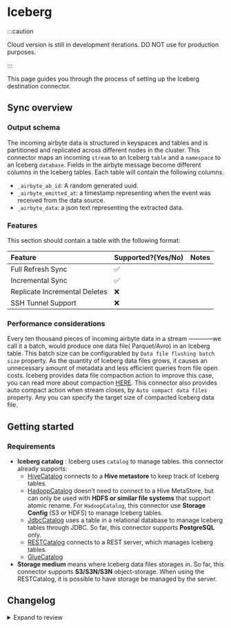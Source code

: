 # Iceberg

<!-- env:cloud -->

:::caution

Cloud version is still in development iterations. DO NOT use for production purposes.

:::

<!-- /env:cloud -->

This page guides you through the process of setting up the Iceberg destination connector.

## Sync overview

### Output schema

The incoming airbyte data is structured in keyspaces and tables and is partitioned and replicated
across different nodes in the cluster. This connector maps an incoming `stream` to an Iceberg
`table` and a `namespace` to an Iceberg `database`. Fields in the airbyte message become different
columns in the Iceberg tables. Each table will contain the following columns.

- `_airbyte_ab_id`: A random generated uuid.
- `_airbyte_emitted_at`: a timestamp representing when the event was received from the data source.
- `_airbyte_data`: a json text representing the extracted data.

### Features

This section should contain a table with the following format:

| Feature                       | Supported?(Yes/No) | Notes |
| :---------------------------- | :----------------- | :---- |
| Full Refresh Sync             | ✅                 |       |
| Incremental Sync              | ✅                 |       |
| Replicate Incremental Deletes | ❌                 |       |
| SSH Tunnel Support            | ❌                 |       |

### Performance considerations

Every ten thousand pieces of incoming airbyte data in a stream ————we call it a batch, would produce
one data file( Parquet/Avro) in an Iceberg table. This batch size can be configurabled by
`Data file flushing batch size` property. As the quantity of Iceberg data files grows, it causes an
unnecessary amount of metadata and less efficient queries from file open costs. Iceberg provides
data file compaction action to improve this case, you can read more about compaction
[HERE](https://iceberg.apache.org/docs/latest/maintenance/#compact-data-files). This connector also
provides auto compact action when stream closes, by `Auto compact data files` property. Any you can
specify the target size of compacted Iceberg data file.

## Getting started

### Requirements

- **Iceberg catalog** : Iceberg uses `catalog` to manage tables. this connector already supports:
  - [HiveCatalog](https://iceberg.apache.org/docs/latest/hive/#global-hive-catalog) connects to a
    **Hive metastore** to keep track of Iceberg tables.
  - [HadoopCatalog](https://iceberg.apache.org/docs/latest/java-api-quickstart/#using-a-hadoop-catalog)
    doesn’t need to connect to a Hive MetaStore, but can only be used with **HDFS or similar file
    systems** that support atomic rename. For `HadoopCatalog`, this connector use **Storage Config**
    (S3 or HDFS) to manage Iceberg tables.
  - [JdbcCatalog](https://iceberg.apache.org/docs/latest/jdbc/) uses a table in a relational
    database to manage Iceberg tables through JDBC. So far, this connector supports **PostgreSQL**
    only.
  - [RESTCatalog](https://iceberg.apache.org/docs/latest/spark-configuration/#catalog-configuration)
    connects to a REST server, which manages Iceberg tables.
  - [GlueCatalog](https://iceberg.apache.org/docs/1.5.1/aws/#glue-catalog)
- **Storage medium** means where Iceberg data files storages in. So far, this connector supports
  **S3/S3N/S3N** object-storage. When using the RESTCatalog, it is possible to have storage be
  managed by the server.

## Changelog

<details>
  <summary>Expand to review</summary>

| Version | Date       | Pull Request                                              | Subject                                                        |
|:--------|:-----------|:----------------------------------------------------------|:---------------------------------------------------------------|
| 0.2.2   | 2024-09-23 | [45861](https://github.com/airbytehq/airbyte/pull/45861)  | Keeping only S3 with Glue Catalog as config option             |
| 0.2.1   | 2024-09-20 | [45711](https://github.com/airbytehq/airbyte/pull/45711)  | Initial Cloud version for registry purpose [UNTESTED ON CLOUD] |
| 0.2.0   | 2024-09-20 | [45707](https://github.com/airbytehq/airbyte/pull/45707)  | Add support for AWS Glue Catalog                               |
| 0.1.8   | 2024-09-16 | [45206](https://github.com/airbytehq/airbyte/pull/45206)  | Fixing tests to work in airbyte-ci                             |
| 0.1.7   | 2024-05-17 | [38283](https://github.com/airbytehq/airbyte/pull/38283)  | Bump Iceberg library to 1.5.2 and Spark to 3.5.1               |
| 0.1.6   | 2024-04-04 | [#36846](https://github.com/airbytehq/airbyte/pull/36846) | Remove duplicate S3 Region                                     |
| 0.1.5   | 2024-01-03 | [#33924](https://github.com/airbytehq/airbyte/pull/33924) | Add new ap-southeast-3 AWS region                              |
| 0.1.4   | 2023-07-20 | [28506](https://github.com/airbytehq/airbyte/pull/28506)  | Support server-managed storage config                          |
| 0.1.3   | 2023-07-12 | [28158](https://github.com/airbytehq/airbyte/pull/28158)  | Bump Iceberg library to 1.3.0 and add REST catalog support     |
| 0.1.2   | 2023-07-14 | [28345](https://github.com/airbytehq/airbyte/pull/28345)  | Trigger rebuild of image                                       |
| 0.1.1   | 2023-02-27 | [23201](https://github.com/airbytehq/airbyte/pull/23301)  | Bump Iceberg library to 1.1.0                                  |
| 0.1.0   | 2022-11-01 | [18836](https://github.com/airbytehq/airbyte/pull/18836)  | Initial Commit                                                 |

</details>